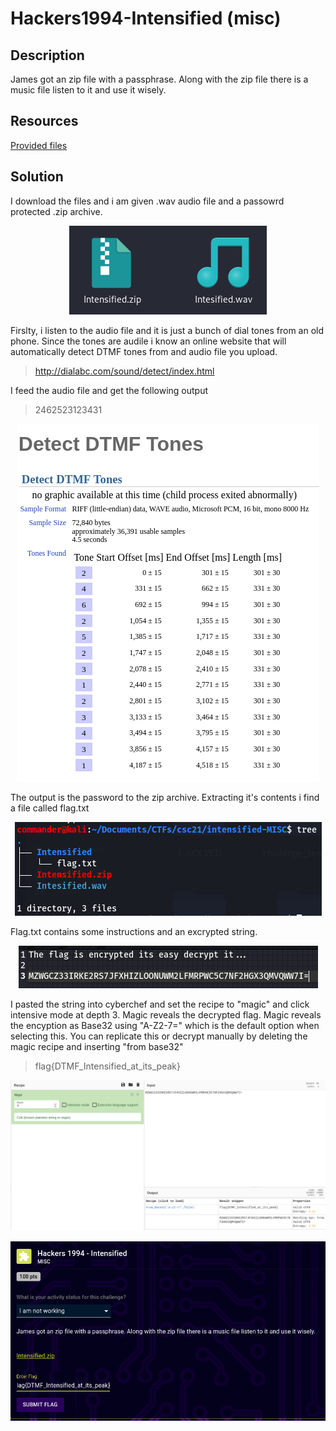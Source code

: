 # Hackers1994-Intensified (misc) 

## Description

James got an zip file with a passphrase. Along with the zip file there is a music file listen to it and use it wisely.

## Resources

[Provided files]()

## Solution

I download the files and i am given .wav audio file and a passowrd protected .zip archive.
<p align="center"><img src="_images/1files.png"></p>

Firslty, i listen to the audio file and it is just a bunch of dial tones from an old phone. Since the tones are audile i know an online website that will automatically detect DTMF tones from and audio file you upload.
>http://dialabc.com/sound/detect/index.html

I feed the audio file and get the following output
>2462523123431
<p align="center"><img src="_images/2detectTones.png"></p>

The output is the password to the zip archive. Extracting it's contents i find a file called flag.txt
<p align="center"><img src="_images/3tree.png"></p>

Flag.txt contains some instructions and an excrypted string. 
<p align="center"><img src="_images/4encFlag.png"></p>

I pasted the string into cyberchef and set the recipe to "magic" and click intensive mode at depth 3. Magic reveals the decrypted flag. Magic reveals the encyption as Base32 using "A-Z2-7=" which is the default option when selecting this. You can replicate this or decrypt manually by deleting the magic recipe and inserting "from base32"
>flag{DTMF_Intensified_at_its_peak}
<p align="center"><img src="_images/5magic.png"></p>
<p align="center"><img src="_images/6profit.png"></p>

